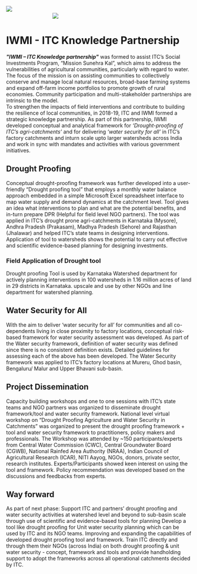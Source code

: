 ![](https://i.imgur.com/WiYqppl.png)&nbsp;&nbsp;&nbsp;&nbsp;&nbsp;&nbsp;&nbsp;&nbsp;&nbsp;&nbsp;&nbsp;&nbsp;&nbsp;&nbsp;&nbsp;&nbsp;&nbsp;&nbsp;&nbsp;&nbsp;&nbsp;&nbsp;&nbsp;&nbsp;&nbsp;&nbsp;&nbsp;&nbsp;&nbsp;&nbsp;&nbsp;&nbsp;&nbsp; &nbsp;&nbsp;&nbsp;&nbsp;&nbsp;&nbsp;&nbsp;&nbsp;&nbsp;&nbsp;&nbsp;&nbsp;&nbsp;&nbsp;&nbsp;&nbsp;&nbsp;&nbsp;&nbsp;&nbsp;&nbsp;&nbsp;&nbsp;&nbsp;&nbsp;&nbsp;&nbsp;&nbsp;&nbsp;&nbsp;&nbsp;&nbsp; &nbsp;&nbsp;&nbsp;&nbsp;&nbsp;&nbsp;&nbsp;&nbsp;&nbsp;&nbsp;&nbsp;&nbsp;&nbsp;&nbsp;&nbsp;&nbsp;&nbsp;&nbsp;&nbsp;&nbsp;&nbsp;&nbsp;&nbsp;&nbsp;&nbsp;&nbsp;&nbsp;&nbsp;&nbsp;&nbsp;&nbsp;&nbsp;&nbsp;  &nbsp;&nbsp;&nbsp;&nbsp;&nbsp;&nbsp;&nbsp;&nbsp;&nbsp;&nbsp;&nbsp;&nbsp;&nbsp;&nbsp;&nbsp;&nbsp;&nbsp;&nbsp;&nbsp;&nbsp;&nbsp;&nbsp;&nbsp;&nbsp;&nbsp;&nbsp;&nbsp;&nbsp;&nbsp;&nbsp;&nbsp;&nbsp;![](https://i.imgur.com/p34XGdO.png)





 

# IWMI - ITC Knowledge Partnership

***"IWMI – ITC Knowledge partnership"*** was formed to assist ITC’s Social Investments Program, “Mission Sunehra Kal”, which aims to address the vulnerabilities of agricultural communities, particularly with regard to water. The focus of the mission is on assisting communities to collectively conserve and manage local natural resources, broad-base farming systems and expand off-farm income portfolios to promote growth of rural economies. Community participation and multi-stakeholder partnerships are intrinsic to the model.  
To strengthen the impacts of field interventions and contribute to building the resilience of local communities, in 2018-19, ITC and IWMI formed a strategic knowledge partnership. As part of this partnership, IWMI developed conceptual and analytical framework for *‘Drought-proofing of ITC’s agri-catchments’* and for delivering *‘water security for all’* in ITC’s factory catchments and inturn scale upto larger watersheds across India and work in sync with mandates and activities with various government initiatives.

## Drought Proofing
Conceptual drought-proofing framework was further developed into a user-friendly “Drought proofing tool” that employs a monthly water balance approach embedded in a simple Microsoft Excel spreadsheet interface to map water supply and demand dynamics at the catchment level. Tool gives an idea what interventions to plan and what are the potential benefits, and in-turn prepare DPR (Helpful for field level NGO partners). 
The tool was applied in ITC’s drought prone agri-catchments in Karnataka (Mysore), Andhra Pradesh (Prakasam), Madhya Pradesh (Sehore) and Rajasthan (Jhalawar) and helped ITC’s state teams in designing interventions. Application of tool to watersheds shows the potential to carry out effective and scientific evidence-based planning for designing investments.

### Field Application of Drought tool
Drought proofing Tool is used by Karnataka Watershed department for actively planning interventions in 100 watersheds in 1.16 million acres of land in 29 districts in Karnataka. upscale and use by other NGOs and line department for watershed planning.

## Water Security for All
With the aim to deliver ‘water security for all’ for communities and all co-dependents living in close proximity to factory locations, conceptual risk-based framework for water security assessment was developed. As part of the Water security framework, definition of water security was defined since there is no consistent definition exists. Detailed guidelines for assessing each of the above has been developed. The Water Security framework was applied to ITC’s factory locations at Mureru, Ghod basin, Bengaluru/ Malur and Upper Bhavani sub-basin.

## Project Dissemination
Capacity building workshops and one to one sessions with ITC’s state teams and NGO partners was organized to disseminate drought framework/tool and water security framework. 
National level virtual workshop on “Drought Proofing Agriculture and Water Security in Catchments” was organized to present the drought proofing framework + tool and water security framework to practitioners, policy makers and professionals. The Workshop was attended by ~150 participants/experts from Central Water Commission (CWC), Central Groundwater Board (CGWB), National Rainfed Area Authority (NRAA), Indian Council of Agricultural Research (ICAR), NITI Aayog, NGOs, donors, private sector, research institutes. 
Experts/Participants showed keen interest on using the tool and framework. Policy recommendation was developed based on the discussions and feedbacks from experts.



## Way forward
As part of next phase: Support ITC and partners’ drought proofing and water security activities at watershed level and beyond to sub-basin scale through use of scientific and evidence-based tools for planning Develop a tool like drought proofing for Unit water security planning which can be used by ITC and its NGO teams. Improving and expanding the capabilities of developed drought proofing tool and framework. Train ITC directly and through them their NGOs (across India) on both drought proofing & unit water security - concept, framework and tools and provide handholding support to adopt the frameworks across all operational catchments decided by ITC.

